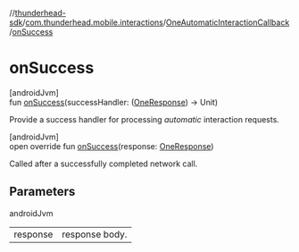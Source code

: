//[thunderhead-sdk](../../../index.md)/[com.thunderhead.mobile.interactions](../index.md)/[OneAutomaticInteractionCallback](index.md)/[onSuccess](on-success.md)

# onSuccess

[androidJvm]\
fun [onSuccess](on-success.md)(successHandler: ([OneResponse](../../com.thunderhead.mobile.responsetypes/-one-response/index.md)) -> Unit)

Provide a success handler for processing *automatic* interaction requests.

[androidJvm]\
open override fun [onSuccess](on-success.md)(response: [OneResponse](../../com.thunderhead.mobile.responsetypes/-one-response/index.md))

Called after a successfully completed network call.

## Parameters

androidJvm

| | |
|---|---|
| response | response body. |
